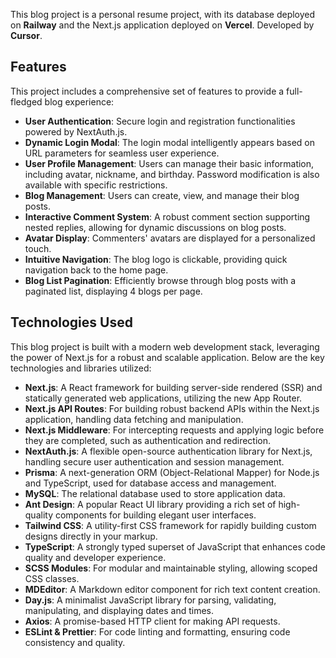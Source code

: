 This blog project is a personal resume project, with its database deployed on **Railway** and the Next.js application deployed on **Vercel**. Developed by **Cursor**.

## Features

This project includes a comprehensive set of features to provide a full-fledged blog experience:

- **User Authentication**: Secure login and registration functionalities powered by NextAuth.js.
- **Dynamic Login Modal**: The login modal intelligently appears based on URL parameters for seamless user experience.
- **User Profile Management**: Users can manage their basic information, including avatar, nickname, and birthday. Password modification is also available with specific restrictions.
- **Blog Management**: Users can create, view, and manage their blog posts.
- **Interactive Comment System**: A robust comment section supporting nested replies, allowing for dynamic discussions on blog posts.
- **Avatar Display**: Commenters' avatars are displayed for a personalized touch.
- **Intuitive Navigation**: The blog logo is clickable, providing quick navigation back to the home page.
- **Blog List Pagination**: Efficiently browse through blog posts with a paginated list, displaying 4 blogs per page.

## Technologies Used

This blog project is built with a modern web development stack, leveraging the power of Next.js for a robust and scalable application. Below are the key technologies and libraries utilized:

- **Next.js**: A React framework for building server-side rendered (SSR) and statically generated web applications, utilizing the new App Router.
- **Next.js API Routes**: For building robust backend APIs within the Next.js application, handling data fetching and manipulation.
- **Next.js Middleware**: For intercepting requests and applying logic before they are completed, such as authentication and redirection.
- **NextAuth.js**: A flexible open-source authentication library for Next.js, handling secure user authentication and session management.
- **Prisma**: A next-generation ORM (Object-Relational Mapper) for Node.js and TypeScript, used for database access and management.
- **MySQL**: The relational database used to store application data.
- **Ant Design**: A popular React UI library providing a rich set of high-quality components for building elegant user interfaces.
- **Tailwind CSS**: A utility-first CSS framework for rapidly building custom designs directly in your markup.
- **TypeScript**: A strongly typed superset of JavaScript that enhances code quality and developer experience.
- **SCSS Modules**: For modular and maintainable styling, allowing scoped CSS classes.
- **MDEditor**: A Markdown editor component for rich text content creation.
- **Day.js**: A minimalist JavaScript library for parsing, validating, manipulating, and displaying dates and times.
- **Axios**: A promise-based HTTP client for making API requests.
- **ESLint & Prettier**: For code linting and formatting, ensuring code consistency and quality.

